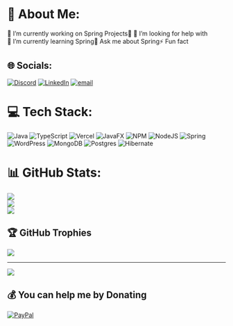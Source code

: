 # 💫 About Me:
🔭 I’m currently working on Spring Projects👯 🤝 I’m looking for help with<br>🌱 I’m currently learning Spring💬 Ask me about Spring⚡ Fun fact


## 🌐 Socials:
[![Discord](https://img.shields.io/badge/Discord-%237289DA.svg?logo=discord&logoColor=white)](https://discord.gg/Bajex) [![LinkedIn](https://img.shields.io/badge/LinkedIn-%230077B5.svg?logo=linkedin&logoColor=white)](https://linkedin.com/in/Bjarmah) [![email](https://img.shields.io/badge/Email-D14836?logo=gmail&logoColor=white)](mailto:bjarmah1@gmail.com) 

# 💻 Tech Stack:
![Java](https://img.shields.io/badge/java-%23ED8B00.svg?style=for-the-badge&logo=openjdk&logoColor=white) ![TypeScript](https://img.shields.io/badge/typescript-%23007ACC.svg?style=for-the-badge&logo=typescript&logoColor=white) ![Vercel](https://img.shields.io/badge/vercel-%23000000.svg?style=for-the-badge&logo=vercel&logoColor=white) ![JavaFX](https://img.shields.io/badge/javafx-%23FF0000.svg?style=for-the-badge&logo=javafx&logoColor=white) ![NPM](https://img.shields.io/badge/NPM-%23CB3837.svg?style=for-the-badge&logo=npm&logoColor=white) ![NodeJS](https://img.shields.io/badge/node.js-6DA55F?style=for-the-badge&logo=node.js&logoColor=white) ![Spring](https://img.shields.io/badge/spring-%236DB33F.svg?style=for-the-badge&logo=spring&logoColor=white) ![WordPress](https://img.shields.io/badge/WordPress-%23117AC9.svg?style=for-the-badge&logo=WordPress&logoColor=white) ![MongoDB](https://img.shields.io/badge/MongoDB-%234ea94b.svg?style=for-the-badge&logo=mongodb&logoColor=white) ![Postgres](https://img.shields.io/badge/postgres-%23316192.svg?style=for-the-badge&logo=postgresql&logoColor=white) ![Hibernate](https://img.shields.io/badge/Hibernate-59666C?style=for-the-badge&logo=Hibernate&logoColor=white)
# 📊 GitHub Stats:
![](https://github-readme-stats.vercel.app/api?username=Bjarmah&theme=dark&hide_border=false&include_all_commits=false&count_private=false)<br/>
![](https://nirzak-streak-stats.vercel.app/?user=Bjarmah&theme=dark&hide_border=false)<br/>
![](https://github-readme-stats.vercel.app/api/top-langs/?username=Bjarmah&theme=dark&hide_border=false&include_all_commits=false&count_private=false&layout=compact)

## 🏆 GitHub Trophies
![](https://github-profile-trophy.vercel.app/?username=Bjarmah&theme=radical&no-frame=false&no-bg=true&margin-w=4)

---
[![](https://visitcount.itsvg.in/api?id=Bjarmah&icon=0&color=0)](https://visitcount.itsvg.in)

  ## 💰 You can help me by Donating
  [![PayPal](https://img.shields.io/badge/PayPal-00457C?style=for-the-badge&logo=paypal&logoColor=white)](https://paypal.me/Bjarmah) 

  
<!-- Proudly created with GPRM ( https://gprm.itsvg.in ) -->
